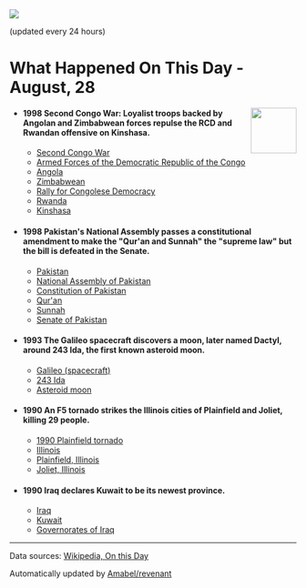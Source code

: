 <img src="https://img.shields.io/badge/last%20updated%20at-2020--08--28%2000%3A10%20(UTC)-brightgreen?style=for-the-badge">

(updated every 24 hours)

# What Happened On This Day - August, 28

<img align="right" src="https://user-images.githubusercontent.com/12688422/87848414-3e9d0800-c91b-11ea-84df-7ebcb2c52b8d.png" width="80px">

- #### 1998 Second Congo War: Loyalist troops backed by Angolan and Zimbabwean forces repulse the RCD and Rwandan offensive on Kinshasa.

  - [Second Congo War](https://wikipedia.org/wiki/Second_Congo_War)
  - [Armed Forces of the Democratic Republic of the Congo](https://wikipedia.org/wiki/Armed_Forces_of_the_Democratic_Republic_of_the_Congo)
  - [Angola](https://wikipedia.org/wiki/Angola)
  - [Zimbabwean](https://wikipedia.org/wiki/Zimbabwean)
  - [Rally for Congolese Democracy](https://wikipedia.org/wiki/Rally_for_Congolese_Democracy)
  - [Rwanda](https://wikipedia.org/wiki/Rwanda)
  - [Kinshasa](https://wikipedia.org/wiki/Kinshasa)

- #### 1998 Pakistan's National Assembly passes a constitutional amendment to make the "Qur'an and Sunnah" the "supreme law" but the bill is defeated in the Senate.

  - [Pakistan](https://wikipedia.org/wiki/Pakistan)
  - [National Assembly of Pakistan](https://wikipedia.org/wiki/National_Assembly_of_Pakistan)
  - [Constitution of Pakistan](https://wikipedia.org/wiki/Constitution_of_Pakistan)
  - [Qur'an](https://wikipedia.org/wiki/Qur%27an)
  - [Sunnah](https://wikipedia.org/wiki/Sunnah)
  - [Senate of Pakistan](https://wikipedia.org/wiki/Senate_of_Pakistan)

- #### 1993 The Galileo spacecraft discovers a moon, later named Dactyl, around 243 Ida, the first known asteroid moon.

  - [Galileo (spacecraft)](https://wikipedia.org/wiki/Galileo_(spacecraft))
  - [243 Ida](https://wikipedia.org/wiki/243_Ida)
  - [Asteroid moon](https://wikipedia.org/wiki/Asteroid_moon)

- #### 1990 An F5 tornado strikes the Illinois cities of Plainfield and Joliet, killing 29 people.

  - [1990 Plainfield tornado](https://wikipedia.org/wiki/1990_Plainfield_tornado)
  - [Illinois](https://wikipedia.org/wiki/Illinois)
  - [Plainfield, Illinois](https://wikipedia.org/wiki/Plainfield,_Illinois)
  - [Joliet, Illinois](https://wikipedia.org/wiki/Joliet,_Illinois)

- #### 1990 Iraq declares Kuwait to be its newest province.

  - [Iraq](https://wikipedia.org/wiki/Iraq)
  - [Kuwait](https://wikipedia.org/wiki/Kuwait)
  - [Governorates of Iraq](https://wikipedia.org/wiki/Governorates_of_Iraq)
---

Data sources: [Wikipedia, On this Day](https://byabbe.se/on-this-day/)

Automatically updated by [Amabel/revenant](https://github.com/Amabel/revenant)